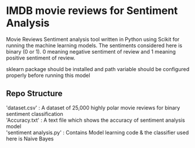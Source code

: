 # IMDB movie reviews for Sentiment Analysis

Movie Reviews Sentiment analysis tool written in Python using Scikit for running the machine learning models. The sentiments considered here is binary (0 or 1). 0 meaning negative sentiment of review and 1 meaning positive sentiment of review.

sklearn package should be installed and path variable should be configured properly before running this model

## Repo Structure

'dataset.csv' : A dataset of 25,000 highly polar movie reviews for binary sentiment classification\
'Accuracy.txt' : A text file which shows the accuracy of sentiment analysis model\
'sentiment analysis.py' : Contains Model learning code & the classifier used here is Naive Bayes